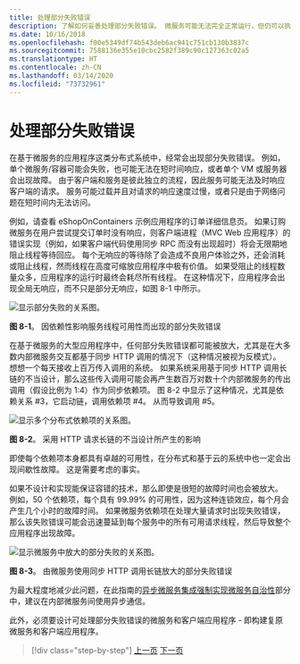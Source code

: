 ```yaml
---
title: 处理部分失败错误
description: 了解如何妥善处理部分失败错误。 微服务可能无法完全正常运行，但仍可以执行一些有用的工作。
ms.date: 10/16/2018
ms.openlocfilehash: f00e5349df74b543deb6ac941c751cb130b3837c
ms.sourcegitcommit: 7588136e355e10cbc2582f389c90c127363c02a5
ms.translationtype: HT
ms.contentlocale: zh-CN
ms.lasthandoff: 03/14/2020
ms.locfileid: "73732961"
---
```

# <a name="handle-partial-failure"></a>处理部分失败错误

在基于微服务的应用程序这类分布式系统中，经常会出现部分失败错误。 例如，单个微服务/容器可能会失败，也可能无法在短时间响应，或者单个 VM 或服务器会出现故障。 由于客户端和服务是彼此独立的流程，因此服务可能无法及时响应客户端的请求。 服务可能过载并且对请求的响应速度过慢，或者只是由于网络问题在短时间内无法访问。

例如，请查看 eShopOnContainers 示例应用程序的订单详细信息页。 如果订购微服务在用户尝试提交订单时没有响应，则客户端进程（MVC Web 应用程序）的错误实现（例如，如果客户端代码使用同步 RPC 而没有出现超时）将会无限期地阻止线程等待回应。 每个无响应的等待除了会造成不良用户体验之外，还会消耗或阻止线程，然而线程在高度可缩放应用程序中极有价值。 如果受阻止的线程数量众多，应用程序的运行时最终会耗尽所有线程。 在这种情况下，应用程序会出现全局无响应，而不只是部分无响应，如图 8-1 中所示。

![显示部分失败的关系图。](./media/handle-partial-failure/partial-failures-diagram.png)

**图 8-1**。 因依赖性影响服务线程可用性而出现的部分失败错误

在基于微服务的大型应用程序中，任何部分失败错误都可能被放大，尤其是在大多数内部微服务交互都基于同步 HTTP 调用的情况下（这种情况被视为反模式）。 想想一个每天接收上百万传入调用的系统。 如果系统采用基于同步 HTTP 调用长链的不当设计，那么这些传入调用可能会再产生数百万对数十个内部微服务的传出调用（假设比例为 1:4）作为同步依赖项。 图 8-2 中显示了这种情况，尤其是依赖关系 \#3，它启动链，调用依赖项 #4。 从而导致调用 #5。

![显示多个分布式依赖项的关系图。](./media/handle-partial-failure/multiple-distributed-dependencies.png)

**图 8-2**。 采用 HTTP 请求长链的不当设计所产生的影响

即使每个依赖项本身都具有卓越的可用性，在分布式和基于云的系统中也一定会出现间歇性故障。 这是需要考虑的事实。

如果不设计和实现能保证容错的技术，那么即使是很短的故障时间也会被放大。 例如，50 个依赖项，每个具有 99.99% 的可用性，因为这种连锁效应，每个月会产生几个小时的故障时间。 如果微服务依赖项在处理大量请求时出现失败错误，那么该失败错误可能会迅速蔓延到每个服务中的所有可用请求线程，然后导致整个应用程序出现故障。

![显示微服务中放大的部分失败的关系图。](./media/handle-partial-failure/partial-failure-amplified-microservices.png)

**图 8-3**。 由微服务使用同步 HTTP 调用长链放大的部分失败错误

为最大程度地减少此问题，在此指南的[异步微服务集成强制实现微服务自治性](../architect-microservice-container-applications/communication-in-microservice-architecture.md#asynchronous-microservice-integration-enforces-microservices-autonomy)部分中，建议在内部微服务间使用异步通信。

此外，必须要设计可处理部分失败错误的微服务和客户端应用程序 - 即构建复原微服务和客户端应用程序。

>[!div class="step-by-step"]
>[上一页](index.md)
>[下一页](partial-failure-strategies.md)
